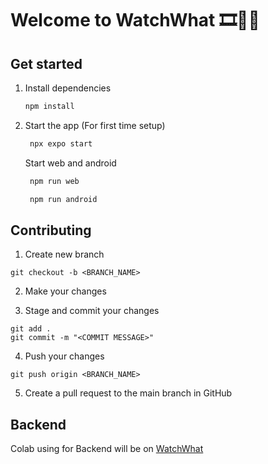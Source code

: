 # Welcome to WatchWhat 🎞️🍿🎥

## Get started

1. Install dependencies

   ```bash
   npm install
   ```

2. Start the app (For first time setup)

   ```bash
    npx expo start
   ```

   Start web and android

   ```bash
    npm run web
   ```

   ```bash
    npm run android
   ```

## Contributing

1. Create new branch

```
git checkout -b <BRANCH_NAME>
```

2. Make your changes

3. Stage and commit your changes

```
git add .
git commit -m "<COMMIT MESSAGE>"
```

4. Push your changes

```
git push origin <BRANCH_NAME>
```

5. Create a pull request to the main branch in GitHub

## Backend

Colab using for Backend will be on [WatchWhat](https://colab.research.google.com/drive/1m7u0k11qlaWtdtuG3V9NmePyEKv0eCDQ?usp=sharing)
